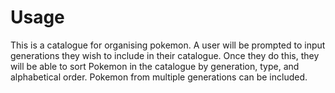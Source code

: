 # Usage
This is a catalogue for organising pokemon.
A user will be prompted to input generations they wish to include in their catalogue.
Once they do this, they will be able to sort Pokemon in the catalogue by generation, type, and alphabetical order.
Pokemon from multiple generations can be included.
